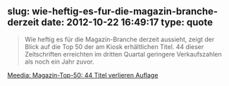slug: wie-heftig-es-fur-die-magazin-branche-derzeit
date: 2012-10-22 16:49:17
type: quote
---

> Wie heftig es für die Magazin-Branche derzeit aussieht, zeigt der Blick auf die Top 50 der am Kiosk erhältlichen Titel. 44 dieser Zeitschriften erreichten im dritten Quartal geringere Verkaufszahlen als noch ein Jahr zuvor.

[Meedia: Magazin-Top-50: 44 Titel verlieren Auflage](http://meedia.de/print/magazin-top-50-44-titel-verlieren-auflage/2012/10/19.html)
